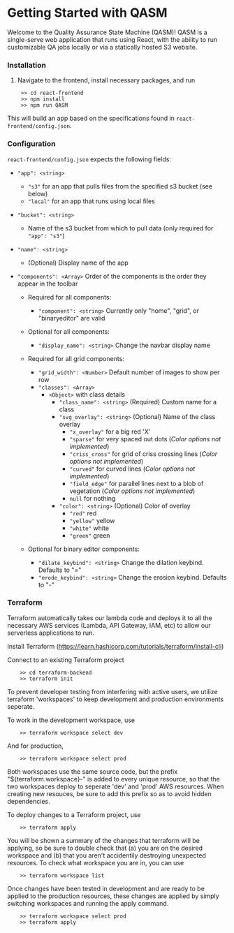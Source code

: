 # Getting Started with QASM

Welcome to the Quality Assurance State Machine (QASM)! QASM is a single-serve web application that runs
using React, with the ability to run customizable QA jobs locally or via a statically hosted S3 website.  

### Installation 

1) Navigate to the frontend, install necessary packages, and run

        >> cd react-frontend
        >> npm install 
        >> npm run QASM

This will build an app based on the specifications found in ``react-frontend/config.json``.

### Configuration

``react-frontend/config.json`` expects the following fields:

- ``"app": <string>``
    - ``"s3"`` for an app that pulls files from the specified s3 bucket (see below)
    - ``"local"`` for an app that runs using local files

- ``"bucket": <string>``
    - Name of the s3 bucket from which to pull data (only required for ``"app": "s3"``)

- ``"name": <string>``
    - (Optional) Display name of the app

- ``"components": <Array>`` Order of the components is the order they appear in the toolbar
    - Required for all components:
        - ``"component": <string>`` Currently only "home", "grid", or "binaryeditor" are valid

    - Optional for all components:
        - ``"display_name": <string>`` Change the navbar display name


    - Required for all grid components:
        - ``"grid_width": <Number>`` Default number of images to show per row
        - ``"classes": <Array>``
            - ``<Object>`` with class details
                - ``"class_name": <string>`` (Required) Custom name for a class
                - ``"svg_overlay": <string>`` (Optional) Name of the class overlay
                    - ``"x_overlay"`` for a big red 'X'
                    - ``"sparse"`` for very spaced out dots (*Color options not implemented*)
                    - ``"criss_cross"`` for grid of criss crossing lines (*Color options not implemented*)
                    - ``"curved"`` for curved lines (*Color options not implemented*)
                    - ``"field_edge"`` for parallel lines next to a blob of vegetation (*Color options not implemented*)
                    - ``null`` for nothing
                - ``"color": <string>`` (Optional) Color of overlay
                    - ``"red"`` red
                    - ``"yellow"`` yellow
                    - ``"white"`` white
                    - ``"green"`` green


    - Optional for binary editor components:
        - ``"dilate_keybind": <string>`` Change the dilation keybind. Defaults to "="
        - ``"erode_keybind": <string>`` Change the erosion keybind. Defaults to "-"


### Terraform
Terraform automatically takes our lambda code and deploys it to all the necessary AWS services (Lambda, API Gateway, IAM, etc) to allow our serverless applications to run.

Install Terraform (https://learn.hashicorp.com/tutorials/terraform/install-cli)

Connect to an existing Terraform project

        >> cd terraform-backend
        >> terraform init

To prevent developer testing from interfering with active users, we utilize terraform 'workspaces' to keep development and production environments seperate.

To work in the development workspace, use

        >> terraform workspace select dev

And for production,

        >> terraform workspace select prod

Both workspaces use the same source code, but the prefix "${terraform.workspace}-" is added to every unique resource, so that the two workspaces deploy to seperate 'dev' and 'prod' AWS resources. When creating new resouces, be sure to add this prefix so as to avoid hidden dependencies.


To deploy changes to a Terraform project, use

        >> terraform apply

You will be shown a summary of the changes that terraform will be applying, so be sure to double check that (a) you are on the desired workspace and (b) that you aren't accidentily destroying unexpected resources. To check what workspace you are in, you can use 

        >> terraform workspace list


Once changes have been tested in development and are ready to be applied to the production resources, these changes are applied by simply switching workspaces and running the apply command. 

        >> terraform workspace select prod
        >> terraform apply
